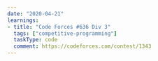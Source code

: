 ```yaml
---
date: "2020-04-21"
learnings:
- title: "Code Forces #636 Div 3"
  tags: ["competitive-programming"]
  taskType: code
  comment: https://codeforces.com/contest/1343
---
```

